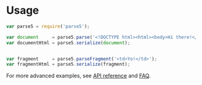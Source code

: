 # Usage
```js
var parse5 = require('parse5');

var document     = parse5.parse('<!DOCTYPE html><html><body>Hi there!</body></html>');
var documentHtml = parse5.serialize(document);


var fragment     = parse5.parseFragment('<td>Yo!</td>');
var fragmentHtml = parse5.serialize(fragment);
```
For more advanced examples, see [API reference](#api-reference) and [FAQ](#faq).
